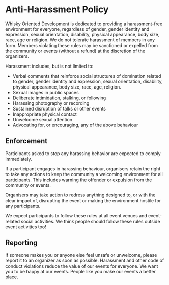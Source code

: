 # Anti-Harassment Policy

Whisky Oriented Development is dedicated to providing a harassment-free environment for everyone, regardless of gender, gender identity and expression, sexual orientation, disability, physical appearance, body size, race, age or religion. We do not tolerate harassment of members in any form. Members violating these rules may be sanctioned or expelled from the community or events (without a refund) at the discretion of the organizers.

Harassment includes, but is not limited to:

- Verbal comments that reinforce social structures of domination related to gender, gender identity and expression, sexual orientation, disability, physical appearance, body size, race, age, religion.
- Sexual images in public spaces
- Deliberate intimidation, stalking, or following 
- Harassing photography or recording
- Sustained disruption of talks or other events
- Inappropriate physical contact
- Unwelcome sexual attention
- Advocating for, or encouraging, any of the above behaviour 

## Enforcement

Participants asked to stop any harassing behavior are expected to comply immediately.

If a participant engages in harassing behaviour, organisers retain the right to take any actions to keep the community a welcoming environment for all participants. This includes warning the offender or expulsion from the community or events. 

Organisers may take action to redress anything designed to, or with the clear impact of, disrupting the event or making the environment hostile for any participants. 

We expect participants to follow these rules at all event venues and event-related social activities. We think people should follow these rules outside event activities too! 

## Reporting

If someone makes you or anyone else feel unsafe or unwelcome, please report it to an organizer as soon as possible. Harassment and other code of conduct violations reduce the value of our events for everyone. We want you to be happy at our events. People like you make our events a better place.
